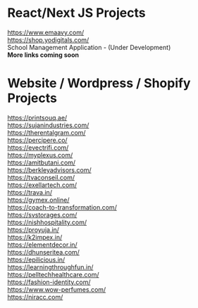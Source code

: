 # React/Next JS Projects

https://www.emaavy.com/ <br/>
https://shop.yodigitals.com/ <br/>
School Management Application - (Under Development) <br/>
<strong>More links coming soon</strong> <br/>

# Website / Wordpress / Shopify Projects

https://printsouq.ae/ <br/>
https://sujanindustries.com/ <br/>
https://therentalgram.com/ <br/>
https://percipere.co/ <br />
https://evectrifi.com/ <br/>
https://myplexus.com/ <br/>
https://amitbutani.com/ <br />
https://berkleyadvisors.com/<br/>
https://tvaconseil.com/ <br/>
https://exellartech.com/ <br/>
https://trava.in/ <br/>
https://gymex.online/ <br/>
https://coach-to-transformation.com/ <br/>
https://svstorages.com/ <br/>
https://nishhospitality.com/<br/>
https://proyuja.in/<br/>
https://k2impex.in/<br/>
https://elementdecor.in/<br/>
https://dhunseritea.com/ <br/>
https://epilicious.in/ <br/>
https://learningthroughfun.in/ <br/>
https://pelltechhealthcare.com/ <br/>
https://fashion-identity.com/ <br/>
https://www.wow-perfumes.com/ <br />
https://niracc.com/ <br />
